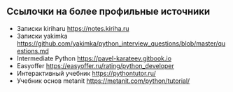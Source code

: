 ## Ссылочки на более профильные источники

- Записки kiriharu https://notes.kiriha.ru
- Записки yakimka https://github.com/yakimka/python_interview_questions/blob/master/questions.md
- Intermediate Python https://pavel-karateev.gitbook.io
- Easyoffer https://easyoffer.ru/rating/python_developer
- Интерактивный учебник  https://pythontutor.ru/
- Учебник основ metanit https://metanit.com/python/tutorial/
